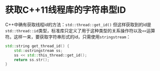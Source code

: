 # 获取C++11线程库的字符串型ID

C++中确有获取线程id的方法：`std::thread::get_id()` 但这样获取到的id是`std::thread::id`类型，标准库只定义了用于这种类型的关系操作符以及`<<`运算符。这样一来，要获取字符串形式的id，只需使用`stringstream`：
```c++
std::string get_thread_id() {
    std::ostringstream ss;
    ss << std::this_thread::get_id();
    return ss.str();
}
```
